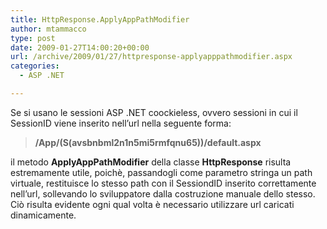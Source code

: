 ```yaml
---
title: HttpResponse.ApplyAppPathModifier
author: mtammacco
type: post
date: 2009-01-27T14:00:20+00:00
url: /archive/2009/01/27/httpresponse-applyapppathmodifier.aspx
categories:
  - ASP .NET

---
```

Se si usano le sessioni ASP .NET coockieless, ovvero sessioni in cui il SessionID viene inserito nell&#8217;url nella seguente forma:

> **/App/(S(avsbnbml2n1n5mi5rmfqnu65))/default.aspx**

il metodo **ApplyAppPathModifier** della classe **HttpResponse** risulta estremamente utile, poichè, passandogli come parametro stringa un path virtuale, restituisce lo stesso path con il SessiondID inserito correttamente nell&#8217;url, sollevando lo sviluppatore dalla costruzione manuale dello stesso. Ciò risulta evidente ogni qual volta è necessario utilizzare url caricati dinamicamente.